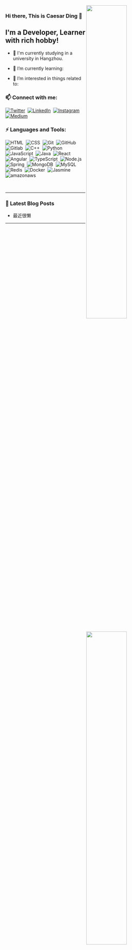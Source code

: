 <a href="https://github.com/caesarding07?tab=repositories">
  <img width="50%" align="right" src="https://github-readme-stats.vercel.app/api?username=caesarding07&count_private=true&show_icons=true&theme=radical" />
</a>

<a href="https://github.com/anuraghazra/github-readme-stats">
  <img width="50%" align="right" src="https://github-readme-stats.vercel.app/api/top-langs/?username=caesarding07&layout=compact" />
</a>

### Hi there, This is Caesar Ding 👋

## I'm a Developer, Learner with rich hobby!

- 🔭 I'm currently studying in a university in Hangzhou.

- 🌱 I’m currently learning:

- 🎉 I’m interested in things related to:

### 📫 Connect with me:

[![Twitter](https://img.shields.io/badge/-Twitter-05122A?style=flat&logo=twitter)](https://twitter.com/)&nbsp;
[![LinkedIn](https://img.shields.io/badge/-LinkedIn-05122A?style=flat&logo=linkedin)](https://www.linkedin.com/in/)&nbsp;
[![Instagram](https://img.shields.io/badge/-Instagram-05122A?style=flat&logo=instagram)](https://www.instagram.com/)&nbsp;
[![Medium](https://img.shields.io/badge/-Medium-05122A?style=flat&logo=medium)](https://medium.com/)&nbsp;

### ⚡ Languages and Tools:

![HTML](https://img.shields.io/badge/-HTML-05122A?style=flat&logo=HTML5)&nbsp;
![CSS](https://img.shields.io/badge/-CSS-05122A?style=flat&logo=CSS3&logoColor=1572B6)&nbsp;
![Git](https://img.shields.io/badge/-Git-05122A?style=flat&logo=git)&nbsp;
![GitHub](https://img.shields.io/badge/-GitHub-05122A?style=flat&logo=github)&nbsp;
![Gitlab](https://img.shields.io/badge/-Gitlab-05122A?style=flat&logo=gitlab)&nbsp;
![C++](https://img.shields.io/badge/-C++-05122A?style=flat&logo=C%2B%2B&logoColor=00599C)&nbsp;
![Python](https://img.shields.io/badge/-Python-05122A?style=flat&logo=python)&nbsp;
![JavaScript](https://img.shields.io/badge/-JavaScript-05122A?style=flat&logo=javascript)&nbsp;
![Java](https://img.shields.io/badge/-Java-05122A?style=flat&logo=Java&logoColor=FFA518)&nbsp;
![React](https://img.shields.io/badge/-React-05122A?style=flat&logo=react)&nbsp;
![Angular](https://img.shields.io/badge/-Angular-05122A?style=flat&logo=angular)&nbsp;
![TypeScript](https://img.shields.io/badge/-Typescript-05122A?style=flat&logo=typescript)&nbsp;
![Node.js](https://img.shields.io/badge/-Node.js-05122A?style=flat&logo=node.js)&nbsp;
![Spring](https://img.shields.io/badge/-Spring-05122A?style=flat&logo=spring)&nbsp;
![MongoDB](https://img.shields.io/badge/-MongoDB-05122A?style=flat&logo=mongodb)&nbsp;
![MySQL](https://img.shields.io/badge/-MySQL-05122A?style=flat&logo=mysql)&nbsp;
![Redis](https://img.shields.io/badge/-Redis-05122A?style=flat&logo=redis)&nbsp;
![Docker](https://img.shields.io/badge/-Docker-05122A?style=flat&logo=docker)&nbsp;
![Jasmine](https://img.shields.io/badge/-Jasmine-05122A?style=flat&logo=jasmine)&nbsp;
![amazonaws](https://img.shields.io/badge/-AmazonAWS-05122A?style=flat&logo=amazon-aws)&nbsp;

<br />

---

### 📕 Latest Blog Posts
<!-- BLOG-POST-LIST:START -->
- 最近很懒
<!-- BLOG-POST-LIST:END -->

---
